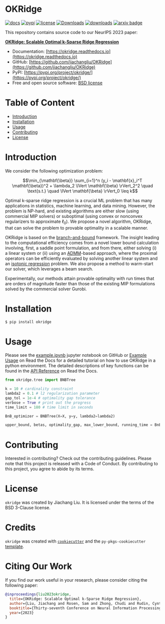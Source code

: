 # OKRidge <!-- omit in toc -->

[![docs](https://readthedocs.org/projects/okridge/badge/?version=latest)](https://readthedocs.org/projects/okridge/?badge=latest)
[![pypi](https://img.shields.io/pypi/v/okridge?color=blue)](https://pypi.org/project/okridge/)
[![license](https://img.shields.io/badge/License-BSD-brightgreen)](https://github.com/jiachangliu/OKRidge/blob/main/LICENSE)
[![Downloads](https://pepy.tech/badge/okridge)](https://pepy.tech/project/okridge)
[![downloads](https://img.shields.io/pypi/dm/okridge)](https://pypistats.org/packages/okridge)
[![arxiv badge](https://img.shields.io/badge/arXiv-2304.06686-red)](https://arxiv.org/abs/2304.06686)

This repository contains source code to our NeurIPS 2023 paper:

[**OKRidge: Scalable Optimal k-Sparse Ridge Regression**](https://arxiv.org/abs/2304.06686)

- Documentation: [https://okridge.readthedocs.io](https://okridge.readthedocs.io)
- GitHub: [https://github.com/jiachangliu/OKRidge](https://github.com/jiachangliu/OKRidge)
- PyPI: [https://pypi.org/project/okridge/](https://pypi.org/project/okridge/)
- Free and open source software: [BSD license](https://github.com/jiachangliu/OKRidge/blob/main/LICENSE)

# Table of Content <!-- omit in toc -->
- [Introduction](#introduction)
- [Installation](#installation)
- [Usage](#usage)
- [Contributing](#contributing)
- [License](#license)

# Introduction

We consider the following optimization problem:

$$\min_{\mathbf{\beta}} \sum_{i=1}^n (y_i - \mathbf{x}_i^T \mathbf{\beta})^2 + \lambda_2 \lVert \mathbf{\beta} \rVert_2^2 \quad \text{s.t.} \quad \lVert \mathbf{\beta} \rVert_0 \leq k$$

Optimal k-sparse ridge regression is a crucial ML problem that has many applications in statistics, machine learning, and data mining.
However, the problem is NP-hard, and existing algorithms are either slow (using commercial MIP solvers) or suboptimal (using convex or nonconvex regularizers to approximate $\ell_0$).
We propose a novel algorithm, OKRidge, that can solve the problem to provable optimality in a scalable manner.

OKRidge is based on the [branch-and-bound](https://en.wikipedia.org/wiki/Branch_and_bound) framework.
The insight leading to the computational efficiency comes from a novel lower bound calculation involving, first, a saddle point formulation, and from there, either solving (i) a linear system or (ii) using an [ADMM](https://stanford.edu/~boyd/admm.html)-based approach, where the proximal operators can be efficiently evaluated by solving another linear system and an [isotonic regression](https://en.wikipedia.org/wiki/Isotonic_regression#:~:text=In%20statistics%20and%20numerical%20analysis,to%20the%20observations%20as%20possible.) problem.
We also propose a method to warm-start our solver, which leverages a beam search.

Experimentally, our methods attain provable optimality with run times that are orders of magnitude faster than those of the existing MIP formulations solved by the commercial solver Gurobi.


# Installation

```bash
$ pip install okridge
```

# Usage

Please see the [example.ipynb](https://github.com/jiachangliu/OKRidge/blob/main/docs/example.ipynb) jupyter notebook on GitHub or [Example Usage](https://okridge.readthedocs.io/en/latest/example.html) on Read the Docs for a detailed tutorial on how to use OKRidge in a python environment. The detailed descriptions of key functions can be found in the [API Reference](https://okridge.readthedocs.io/en/latest/autoapi/index.html) on Read the Docs.

```python
from okridge.tree import BNBTree

k = 10 # cardinality constraint
lambda2 = 0.1 # l2 regularization parameter
gap_tol = 1e-4 # optimality gap tolerance
verbose = True # print out the progress
time_limit = 180 # time limit in seconds

BnB_optimizer = BNBTree(X=X, y=y, lambda2=lambda2)

upper_bound, betas, optimality_gap, max_lower_bound, running_time = BnB_optimizer.solve(k = k, gap_tol = gap_tol, verbose = verbose, time_limit = time_limit)
```

# Contributing

Interested in contributing? Check out the contributing guidelines. Please note that this project is released with a Code of Conduct. By contributing to this project, you agree to abide by its terms.

# License

`okridge` was created by Jiachang Liu. It is licensed under the terms of the BSD 3-Clause license.

# Credits <!-- omit in toc -->

`okridge` was created with [`cookiecutter`](https://cookiecutter.readthedocs.io/en/latest/) and the `py-pkgs-cookiecutter` [template](https://github.com/py-pkgs/py-pkgs-cookiecutter).

# Citing Our Work <!-- omit in toc -->

If you find our work useful in your research, please consider citing the following paper:

```BibTeX
@inproceedings{liu2023okridge,
  title={OKRidge: Scalable Optimal k-Sparse Ridge Regression},
  author={Liu, Jiachang and Rosen, Sam and Zhong, Chudi and Rudin, Cynthia},
  booktitle={Thirty-seventh Conference on Neural Information Processing Systems},
  year={2023}
}
```
